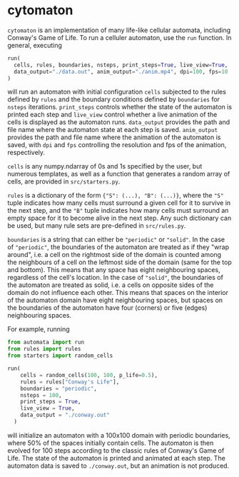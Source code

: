 # cytomaton
`cytomaton` is an implementation of many life-like cellular automata, including Conway's Game of Life. To run a celluler automaton, use the `run` function. In general, executing

```python
run(
  cells, rules, boundaries, nsteps, print_steps=True, live_view=True,
  data_output="./data.out", anim_output="./anim.mp4", dpi=100, fps=10
)
```

will run an automaton with initial configuration `cells` subjected to the rules defined by `rules` and the boundary conditions defined by `boundaries` for `nsteps` iterations. `print_steps` controls whether the state of the automaton is printed each step and `live_view` control whether a live animation of the cells is displayed as the automaton runs. `data_output` provides the path and file name where the automaton state at each step is saved. `anim_output` provides the path and file name where the animation of the automaton is saved, with `dpi` and `fps` controlling the resolution and fps of the animation, respectively.

`cells` is any numpy.ndarray of 0s and 1s specified by the user, but numerous templates, as well as a function that generates a random array of cells, are provided in `src/starters.py`.

`rules` is a dictionary of the form `{"S": (...), "B": (...)}`, where the `"S"` tuple indicates how many cells must surround a given cell for it to survive in the next step, and the `"B"` tuple indicates how many cells must surround an empty space for it to become alive in the next step. Any such dictionary can be used, but many rule sets are pre-defined in `src/rules.py`. 

`boundaries` is a string that can either be `"periodic"` or `"solid"`. In the case of `"periodic"`, the boundaries of the automaton are treated as if they "wrap around", i.e. a cell on the rightmost side of the domain is counted among the neighbours of a cell on the leftmost side of the domain (same for the top and bottom). This means that any space has eight neighbouring spaces, regardless of the cell's location. In the case of `"solid"`, the boundaries of the automaton are treated as solid, i.e. a cells on opposite sides of the domain do not influence each other. This means that spaces on the interior of the automaton domain have eight neighbouring spaces, but spaces on the boundaries of the automaton have four (corners) or five (edges) neighbouring spaces.

For example, running
```python
from automata import run
from rules import rules
from starters import random_cells

run(
    cells = random_cells(100, 100, p_life=0.5),
    rules = rules["Conway's Life"],
    boundaries = "periodic",
    nsteps = 100,
    print_steps = True,
    live_view = True,
    data_output = "./conway.out"
  )
```

will initialize an automaton with a 100x100 domain with periodic boundaries, where 50% of the spaces initially contain cells. The automaton is then evolved for 100 steps according to the classic rules of Conway's Game of Life. The state of the automaton is printed and animated at each step. The automaton data is saved to `./conway.out`, but an animation is not produced.
